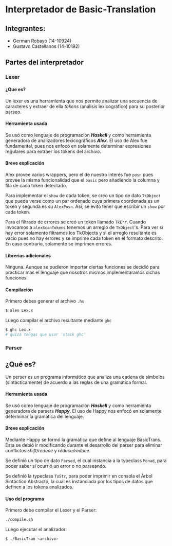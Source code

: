 # Interpretador de Basic-Translation

## Integrantes:
* German Robayo (14-10924)
* Gustavo Castellanos (14-10192)

## Partes del interpretador
### Lexer 
#### ¿Que es?

Un lexer es una herramienta que nos permite analizar una secuencia de caracteres y extraer de ella _tokens_ (análisis lexicográfico) para su posterior parseo.

#### Herramienta usada

Se usó como lenguaje de programación *__Haskell__* y como herramienta generadora de analizadores lexicográficos *__Alex__*.
El uso de Alex fue fundamental, pues nos enfocó en solamente determinar expresiones regulares para extraer los tokens del archivo.

#### Breve explicación

Alex provee varios wrappers, pero el de nuestro interés fue `posn` pues provee la misma funcionalidad que el `basic` pero añadiendo la columna y fila de cada token detectado.

Para implementar el `show` de cada token, se creo un tipo de dato `TkObject` que puede verse como un par ordenado cuya primera coordenada es un token y segunda es su `AlexPosn`. Así, se evitó tener que escribir un `show` por cada token.

Para el filtrado de errores se creó un token llamado `TkErr`. Cuando invocamos a `alexScanTokens` tenemos un arreglo de `TkObject`'s. Para ver si hay error solamente filtramos los TkObjects y si el arreglo resultante es vacio pues no hay errores y se imprime cada token en el formato descrito. En caso contrario, solamente se imprimen errores.

#### Librerias adicionales

Ninguna. Aunque se pudieron importar ciertas funciones se decidió para practicar mas el lenguaje que nosotros mismos implementaramos dichas funciones.

#### Compilación

Primero debes generar el archivo `.hs`

```bash
$ alex Lex.x
```

Luego compilar el archivo resultante mediante `ghc`

```bash
$ ghc Lex.x
# quizá tengas que usar 'stack ghc'
```

### Parser

## ¿Qué es?
Un perser es un programa informático que analiza una cadena de símbolos (sintácticamente) de acuerdo a las reglas de una gramática formal.

#### Herramienta usada
Se usó como lenguaje de programación *__Haskell__* y como herramienta generadora de parsers *__Happy__*.
El uso de Happy  nos enfocó en solamente determinar la gramática del lenguaje.

#### Breve explicación
Mediante Happy se formó la gramática que define al lenguaje BasicTrans. Ésta se debió ir modificando durante el desarrollo del parser para eliminar conflictos _shift/reduce_ y _reduce/reduce_.

Se definió un tipo de dato `Parsed`, el cual instancia a la typeclass `Monad`, para poder saber si ocurrió un error o no parseando.

Se definió la typeclass `ToStr`, para poder imprimir en consola el Árbol Sintáctico Abstracto, la cual es instanciada por los tipos de datos que definen a los tokens analizados.

#### Uso del programa

Primero debe compilar el Lexer y el Parser:
```bash
./compile.sh
```
Luego ejecutar el analizador:
```bash
$ ./BasicTran <archivo>
